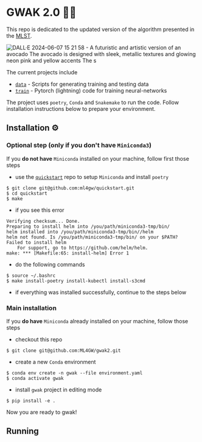 # GWAK 2.0 🥑🦾

This repo is dedicated to the updated version of the algorithm presented in the [MLST](https://iopscience.iop.org/article/10.1088/2632-2153/ad3a31). 

![DALL·E 2024-06-07 15 21 58 - A futuristic and artistic version of an avocado  The avocado is designed with sleek, metallic textures and glowing neon pink and yellow accents  The s](https://github.com/ML4GW/gwak2/assets/4249113/f396688b-125e-48f1-bbd5-48f3c9854e8e)

The current projects include
- [`data`](./gwak/data/README.md) - Scripts for generating training and testing data
- [`train`](./gwak/train/README.md) - Pytorch (lightning) code for training neural-networks


The project uses `poetry`, `Conda` and `Snakemake` to run the code. Follow installation instructions below to prepare your environment.


## Installation ⚙️


### Optional step (only if you don't have `Miniconda3`)
If you **do not have** `Miniconda` installed on your machine, follow first those steps
- use the [`quickstart`](https://github.com/ML4GW/quickstart) repo to setup `Miniconda` and install `poetry`
```
$ git clone git@github.com:ml4gw/quickstart.git
$ cd quickstart
$ make
```
- if you see this error
```
Verifying checksum... Done.
Preparing to install helm into /you/path/miniconda3-tmp/bin/
helm installed into /you/path/miniconda3-tmp/bin//helm
helm not found. Is /you/path/miniconda3-tmp/bin/ on your $PATH?
Failed to install helm
	For support, go to https://github.com/helm/helm.
make: *** [Makefile:65: install-helm] Error 1
```
- do the following commands
```
$ source ~/.bashrc
$ make install-poetry install-kubectl install-s3cmd
```
- if everything was installed successfully, continue to the steps below


### Main installation

If you **do have** `Miniconda` already installed on your machine, follow those steps
- checkout this repo
```
$ git clone git@github.com:ML4GW/gwak2.git
```
- create a new `Conda` environment
```
$ conda env create -n gwak --file environment.yaml
$ conda activate gwak
```
- install `gwak` project in editing mode
```
$ pip install -e .
```

Now you are ready to gwak!


## Running


